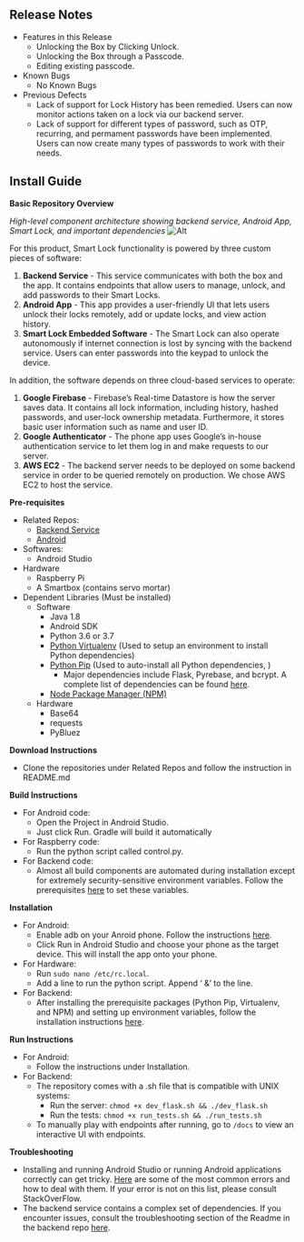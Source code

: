 ## **Release Notes**
* Features in this Release
   * Unlocking the Box by Clicking Unlock.
   * Unlocking the Box through a Passcode.
   * Editing existing passcode.
* Known Bugs
  * No Known Bugs
* Previous Defects
  * Lack of support for Lock History has been remedied. Users can now monitor actions taken on a lock via our backend server.
  * Lack of support for different types of password, such as OTP, recurring, and permament passwords have been implemented. Users can now create many types of passwords to work with their needs.

## **Install Guide**

**Basic Repository Overview**

_High-level component architecture showing backend service, Android App, Smart Lock, and important dependencies_
![Alt](https://i.imgur.com/lL4rEwx.png)

For this product, Smart Lock functionality is powered by three custom pieces of software:
1. **Backend Service** - This service communicates with both the box and the app. It contains endpoints that allow users to manage, unlock, and add passwords to their Smart Locks.
2. **Android App** - This app provides a user-friendly UI that lets users unlock their locks remotely, add or update locks, and view action history.
3. **Smart Lock Embedded Software** - The Smart Lock can also operate autonomously if internet connection is lost by syncing with the backend service. Users can enter passwords into the keypad to unlock the device.

In addition, the software depends on three cloud-based services to operate:
1. **Google Firebase** - Firebase’s Real-time Datastore is how the server saves data. It contains all lock information, including history, hashed passwords, and user-lock ownership metadata. Furthermore, it stores basic user information such as name and user ID.
2. **Google Authenticator** - The phone app uses Google’s in-house authentication service to let them log in and make requests to our server.
3. **AWS EC2** - The backend server needs to be deployed on some backend service in order to be queried remotely on production. We chose AWS EC2 to host the service.

**Pre-requisites**
* Related Repos:
    * [Backend Service](https://github.com/JerAguilon/Junior-Design-Smart-Lock)
    * [Android](https://github.com/myothiha09/SmartBox)
* Softwares:
    * Android Studio
* Hardware
    * Raspberry Pi
    * A Smartbox (contains servo mortar)
* Dependent Libraries (Must be installed)
    * Software
        * Java 1.8
        * Android SDK
        * Python 3.6 or 3.7
        * [Python Virtualenv](https://docs.python-guide.org/dev/virtualenvs/) (Used to setup an environment to install Python dependencies)
        * [Python Pip](https://pypi.org/project/pip/) (Used to auto-install all Python dependencies, )
            * Major dependencies include Flask, Pyrebase, and bcrypt. A complete list of dependencies can be found [here](https://github.com/JerAguilon/Junior-Design-Smart-Lock/blob/master/requirements.txt).
        * [Node Package Manager (NPM)](https://www.npmjs.com/get-npm)
    * Hardware
        * Base64
        * requests
        * PyBluez


**Download Instructions**
* Clone the repositories under Related Repos and follow the instruction in README.md

**Build Instructions**
* For Android code:
    * Open the Project in Android Studio.
    * Just click Run. Gradle will build it automatically
* For Raspberry code:
    * Run the python script called control.py.
* For Backend code:
    * Almost all build components are automated during installation except for extremely security-sensitive environment variables. Follow the prerequisites [here](https://github.com/JerAguilon/Junior-Design-Smart-Lock/blob/master/readme.md#prerequisites) to set these variables.

**Installation**
* For Android:
    * Enable adb on your Anroid phone. Follow the instructions [here](https://www.howtogeek.com/125769/how-to-install-and-use-abd-the-android-debug-bridge-utility/). 
    * Click Run in Android Studio and choose your phone as the target device. This will install the app onto your phone.
* For Hardware:
    * Run `sudo nano /etc/rc.local`.
    * Add a line to run the python script. Append ‘ &’ to the line.
* For Backend: 
    * After installing the prerequisite packages (Python Pip, Virtualenv, and NPM) and setting up environment variables, follow the installation instructions [here](https://github.com/JerAguilon/Junior-Design-Smart-Lock/blob/master/readme.md#linuxmacos).


**Run Instructions**
* For Android:
    * Follow the instructions under Installation.
* For Backend:
    * The repository comes with a .sh file that is compatible with UNIX systems:
        * Run the server: `chmod +x dev_flask.sh && ./dev_flask.sh`
        * Run the tests: `chmod +x run_tests.sh && ./run_tests.sh`
    * To manually play with endpoints after running, go to `/docs` to view an interactive UI with endpoints. 

**Troubleshooting**
* Installing and running Android Studio or running Android applications correctly can get tricky. [Here](https://code.tutsplus.com/tutorials/how-to-solve-androids-most-common-error-messages--cms-28706) are some of the most common errors and how to deal with them. If your error is not on this list, please consult StackOverFlow.
* The backend service contains a complex set of dependencies. If you encounter issues, consult the troubleshooting section of the Readme in the backend repo [here](https://github.com/JerAguilon/Junior-Design-Smart-Lock/blob/master/readme.md#troubleshooting).

